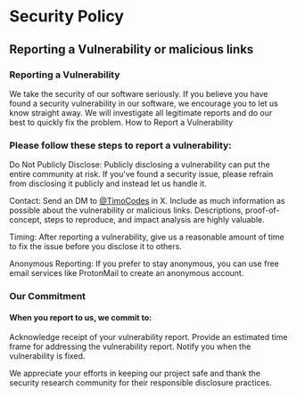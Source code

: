 # Security Policy


## Reporting a Vulnerability or malicious links


### Reporting a Vulnerability

We take the security of our software seriously. If you believe you have found a security vulnerability in our software, we encourage you to let us know straight away. We will investigate all legitimate reports and do our best to quickly fix the problem.
How to Report a Vulnerability

### Please follow these steps to report a vulnerability:

  Do Not Publicly Disclose: Publicly disclosing a vulnerability can put the entire community at risk. If you've found a security issue, please refrain from disclosing it publicly and instead let us handle it.

  Contact: Send an DM to [@TimoCodes](https://twitter.com/TimoCodes) in X. Include as much information as possible about the vulnerability or malicious links. Descriptions, proof-of-concept, steps to reproduce, and impact analysis are highly valuable.

  Timing: After reporting a vulnerability, give us a reasonable amount of time to fix the issue before you disclose it to others.

  Anonymous Reporting: If you prefer to stay anonymous, you can use free email services like ProtonMail to create an anonymous account.

### Our Commitment

#### When you report to us, we commit to:

  Acknowledge receipt of your vulnerability report.
  Provide an estimated time frame for addressing the vulnerability report.
  Notify you when the vulnerability is fixed.

We appreciate your efforts in keeping our project safe and thank the security research community for their responsible disclosure practices.
